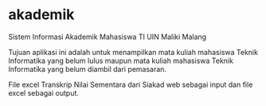 # akademik
Sistem Informasi Akademik Mahasiswa TI UIN Maliki Malang

Tujuan aplikasi ini adalah untuk menampilkan mata kuliah mahasiswa Teknik Informatika yang belum lulus maupun mata kuliah mahasiswa Teknik Informatika yang belum diambil dari pemasaran.

File excel Transkrip Nilai Sementara dari Siakad web sebagai input dan file excel sebagai output.

